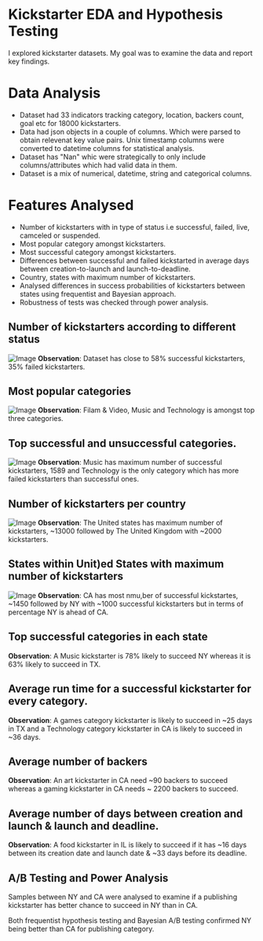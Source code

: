 # Kickstarter EDA and Hypothesis Testing

I explored kickstarter datasets. My goal was to examine the data and report key findings.

# Data Analysis

* Dataset had 33 indicators tracking category, location, backers count, goal etc for 18000 kickstarters.
* Data had json objects in a couple of columns. Which were parsed to obtain relevenat key value pairs. Unix timestamp columns were converted to datetime columns for statistical analysis.
* Dataset has "Nan" whic were strategically to only include columns/attributes which had valid data in them.
* Dataset is a mix of numerical, datetime, string and categorical columns.

# Features Analysed

* Number of kickstarters with in type of status i.e successful, failed, live, camceled or suspended.
* Most popular category amongst kickstarters.
* Most successful category amongst kickstarters.
* Differences between successful and failed kickstarted in average days between creation-to-launch and launch-to-deadline.
* Country, states with maximum number of kickstarters.
* Analysed differences in success probabilities of kickstarters between states using frequentist and Bayesian approach.
* Robustness of tests was checked through power analysis.

## Number of kickstarters according to different status
![Image]("./status%.png")
**Observation**: Dataset has close to 58% successful kickstarters, 35% failed kickstarters.

## Most popular categories
![Image]("popular_cat.png")
**Observation**: Filam & Video, Music and Technology is amongst top three categories.

## Top successful and unsuccessful categories.
![Image]("succ_fail.png)
**Observation**: Music has maximum number of successful kickstarters, 1589 and Technology is the only category which has more failed kickstarters than successful ones.

## Number of kickstarters per country
![Image]("country.png")
**Observation**: The United states has maximum number of kickstarters, ~13000 followed by The United Kingdom with ~2000 kickstarters.

## States within Unit)ed States with maximum number of kickstarters
![Image]("states.png")
**Observation**: CA has most nmu,ber of successful kickstartes, ~1450 followed by NY with ~1000 successful kickstarters but in terms of percentage NY is ahead of CA.

## Top successful categories in each state
**Observation**: A Music kickstarter is 78% likely to succeed NY whereas it is 63% likely to succeed in TX.

## Average run time for a successful kickstarter for every category.
**Observation**: A games category kickstarter is likely to succeed in ~25 days in TX and a Technology category kickstarter in CA is likely to succeed in ~36 days.

## Average number of backers
**Observation**: An art kickstarter in CA need ~90 backers to succeed whereas a gaming kickstarter in CA needs ~ 2200 backers to succeed.

## Average number of days between creation and launch & launch and deadline.
**Observation**: A food kickstarter in IL is likely to succeed if it has ~16 days between its creation date and launch date & ~33 days before its deadline.

## A/B Testing and Power Analysis
Samples between NY and CA were analysed to examine if a publishing kickstarter has better chance to succeed in NY than in CA.

Both frequentist hypothesis testing and Bayesian A/B testing confirmed NY being better than CA for publishing category.
